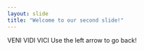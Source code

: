 ```yaml
---
layout: slide
title: "Welcome to our second slide!"
---
```

VENI VIDI VICI
Use the left arrow to go back!
